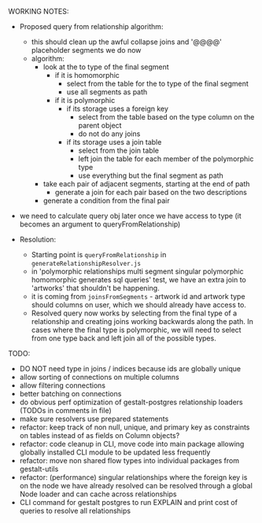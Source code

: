 WORKING NOTES:

  - Proposed query from relationship algorithm:
    - this should clean up the awful collapse joins and '@@@@' placeholder
      segments we do now
    - algorithm:
      - look at the to type of the final segment
        - if it is homomorphic
          - select from the table for the to type of the final segment
          - use all segments as path
        - if it is polymorphic
          - if its storage uses a foreign key
            - select from the table based on the type column on the parent object
            - do not do any joins
          - if its storage uses a join table
            - select from the join table
            - left join the table for each member of the polymorphic type
            - use everything but the final segment as path
      - take each pair of adjacent segments, starting at the end of path
        - generate a join for each pair based on the two descriptions
      - generate a condition from the final pair

  - we need to calculate query obj later once we have access to type (it becomes
    an argument to queryFromRelationship)

  - Resolution:
    - Starting point is `queryFromRelationship` in
      `generateRelationshipResolver.js`
    - in 'polymorphic relationships multi segment singular polymorphic
      homomorphic generates sql queries' test, we have an extra join to
      'artworks' that shouldn't be happening.
    - it is coming from `joinsFromSegments` - artwork id and artwork type should
      columns on user, which we should already have access to.
    - Resolved query now works by selecting from the final type of a
      relationship and creating joins working backwards along the path.  In
      cases where the final type is polymorphic, we will need to select from one
      type back and left join all of the possible types.

TODO:
  - DO NOT need type in joins / indices because ids are globally unique
  - allow sorting of connections on multiple columns
  - allow filtering connections
  - better batching on connections
  - do obvious perf optimization of gestalt-postgres relationship loaders (TODOs
    in comments in file)
  - make sure resolvers use prepared statements
  - refactor: keep track of non null, unique, and primary key as constraints on
    tables instead of as fields on Column objects?
  - refactor: code cleanup in CLI, move code into main package allowing globally
    installed CLI module to be updated less frequently
  - refactor: move non shared flow types into individual packages from
    gestalt-utils
  - refactor: (performance) singular relationships where the foreign key is on
    the node we have already resolved can be resolved through a global Node
    loader and can cache across relationships
  - CLI command for gestalt postgres to run EXPLAIN and print cost of queries to
    resolve all relationships
